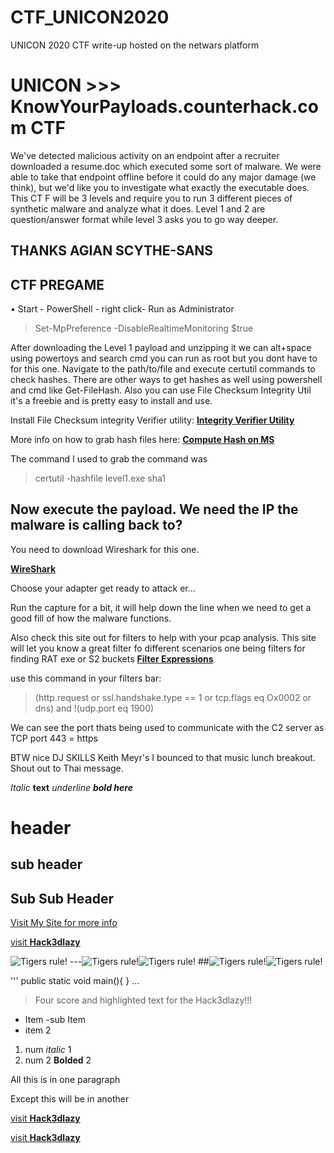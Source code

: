 # CTF_UNICON2020
UNICON 2020 CTF write-up hosted on the netwars  platform




# UNICON >>> KnowYourPayloads.counterhack.com CTF 
We've detected malicious activity on an endpoint after a recruiter downloaded a 
resume.doc which executed some sort of malware. We were able to take that 
endpoint offline before it could do any major damage (we think), but we'd like you 
to investigate what exactly the executable does. This CT F will be 3 levels and 
require you to run 3 different pieces of synthetic malware and analyze what it 
does. Level 1 and 2 are question/answer format while level 3 asks you to go way 
deeper. 

## THANKS AGIAN SCYTHE-SANS 
## CTF PREGAME 

• Start - PowerShell - right click- Run as Administrator
>Set-MpPreference -DisableRealtimeMonitoring $true

After downloading the Level 1 payload and unzipping it we can alt+space using powertoys and search cmd you can run as root but you dont have to for this one. Navigate to the path/to/file and execute certutil commands to check hashes. There are other ways to get hashes as well using powershell and cmd like Get-FileHash. Also you can use File Checksum Integrity Util it's a freebie and is pretty easy to install and use. 

Install File Checksum integrity Verifier utility:
[**Integrity Verifier Utility**](https://www.microsoft.com/en-us/download/details.aspx?id=11533)

More info on how to grab hash files here:
[**Compute Hash on MS**](https://support.microsoft.com/en-gb/help/889768/how-to-compute-the-md5-or-sha-1-cryptographic-hash-values-for-a-file)

The command I used to grab the command was 
>certutil -hashfile level1.exe sha1

## Now execute the payload. We need the IP the malware is calling back to?

You need to download Wireshark for this one.

[**WireShark**](https://www.wireshark.org/)

Choose your adapter get ready to attack er...

Run the capture for a bit, it will help down the line when we need to get a good fill of how the malware functions.

Also check this site out for filters to help with your pcap analysis. This site will let you know a great filter fo different scenarios one being filters for finding RAT exe or S2 buckets
[**Filter Expressions**](https://unit42.paloaltonetworks.com/using-wireshark-display-filter-expressions/)

use this command in your filters bar:
>(http.request or ssl.handshake.type == 1 or tcp.flags eq Ox0002 or dns) and !(udp.port eq 1900) 

We can see the port thats being used to communicate with the C2 server as TCP port 443 = https

BTW nice DJ SKILLS Keith Meyr's I bounced to that music lunch breakout. Shout out to Thai message.





















_Italic_
**text**
_underline **bold here**_

# header

## sub header

## Sub Sub Header

[Visit My Site for more info](http://hack3dlazy.com)

[visit **Hack3dlazy**](http://hack3dlazy.com)

![Tigers rule!](<URLfor pic>)
---![Tigers rule!](https://upload.wikimedia.org/wikipedia/commons/5/56/Tiger.50.jpg)![Tigers rule!](https://upload.wikimedia.org/wikipedia/commons/5/56/Tiger.50.jpg)
##![Tigers rule!](https://upload.wikimedia.org/wikipedia/commons/5/56/Tiger.50.jpg)![Tigers rule!](https://upload.wikimedia.org/wikipedia/commons/5/56/Tiger.50.jpg)


'''
public static void main(){
}
...

> Four score and highlighted text for the Hack3dlazy!!!

- Item 
  -sub Item
- item 2

1. num _italic_ 1
2. num 2 **Bolded** 2

All this is in one paragraph

Except this will be in another


[visit **Hack3dlazy**](http://hack3dlazy.com)


[visit **Hack3dlazy**](http://hack3dlazy.com)
